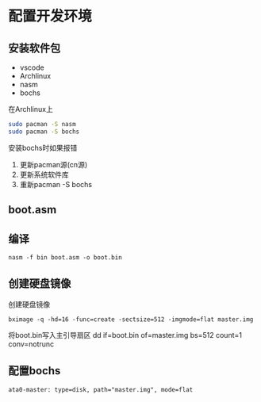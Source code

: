 # 配置开发环境

## 安装软件包

- vscode
- Archlinux
- nasm
- bochs

在Archlinux上

```bash
sudo pacman -S nasm
sudo pacman -S bochs
```

安装bochs时如果报错

1. 更新pacman源(cn源)
2. 更新系统软件库
3. 重新pacman -S bochs 

## boot.asm

## 编译

    nasm -f bin boot.asm -o boot.bin

## 创建硬盘镜像

创建硬盘镜像

    bximage -q -hd=16 -func=create -sectsize=512 -imgmode=flat master.img

将boot.bin写入主引导扇区
    dd if=boot.bin of=master.img bs=512 count=1 conv=notrunc

## 配置bochs

    ata0-master: type=disk, path="master.img", mode=flat